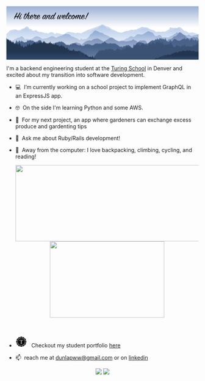 <img align="center" src="https://github.com/dunlapww/dunlapww/blob/main/icons/mtn_landscape_welcome.png" width="1000"/>

I'm a backend engineering student at the [Turing School](https://turing.io/) in Denver and excited about my transition into software development. 
- 💻 &nbsp;I’m currently working on a school project to implement GraphQL in an ExpressJS app.
- 🤓  &nbsp;On the side I'm learning Python and some AWS.
- 🤔  &nbsp;For my next project, an app where gardeners can exchange excess produce and gardenting tips
- 💬  &nbsp;Ask me about Ruby/Rails development!
- 🧗  &nbsp;Away from the computer: I love backpacking, climbing, cycling, and reading!

  
  <div align="center">
    <a href="https://github.com/dunlapww/github-readme-stats">
      <img align="center" src="https://github-readme-stats.vercel.app/api?username=dunlapww&show_icons=true&theme=prussian" height="200" width="500"/>
    </a>
    <a href="https://github.com/dunlapww/github-readme-stats">
      <img align="center" src="https://github-readme-stats.vercel.app/api/top-langs/?username=dunlapww&theme=prussian" height="200" width="300"/>
    </a>
  </div>
  <br>
  <br>
  
  
- <img display="inline" src="https://github.com/dunlapww/dunlapww/blob/main/icons/turing_icon.png" height="30"> &nbsp; Checkout my student portfolio [here](https://alumni.turing.io/alumni/will-dunlap)
- 📫  &nbsp;reach me at dunlapww@gmail.com or on [linkedin](https://www.linkedin.com/in/willwdunlap/)

<p id="socialIcons" align="center">
    <a href="https://www.linkedin.com/in/willwdunlap/" alt="LinkedIn">
        <img src="https://img.shields.io/badge/-LinkedIn-blue?style=flat-square&logo=linkedin" /></a>
    <a href="https://www.codewars.com/users/dunlapww" alt="Codewars">
        <img src="https://www.codewars.com/users/dunlapww/badges/micro" /></a> 
</p>

